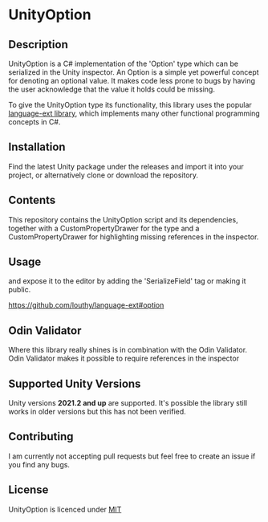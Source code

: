 # UnityOption
## Description
UnityOption is a C# implementation of the 'Option' type which can be serialized in the Unity inspector. An Option is a simple yet powerful concept for denoting an optional value. It makes code less prone to bugs by having the user acknowledge that the value it holds could be missing.  

To give the UnityOption type its functionality, this library uses the popular [language-ext library](https://github.com/louthy/language-ext), which implements many other functional programming concepts in C#. 

## Installation
Find the latest Unity package under the releases and import it into your project, or alternatively clone or download the repository.

## Contents
This repository contains the UnityOption script and its dependencies, together with a CustomPropertyDrawer for the type and a CustomPropertyDrawer for highlighting missing references in the inspector.

## Usage
and expose it to the editor by adding the 'SerializeField' tag or making it public.

https://github.com/louthy/language-ext#option

## Odin Validator
Where this library really shines is in combination with the Odin Validator. Odin Validator makes it possible to require references in the inspector

## Supported Unity Versions
Unity versions **2021.2 and up** are supported. It's possible the library still works in older versions but this has not been verified.

## Contributing
I am currently not accepting pull requests but feel free to create an issue if you find any bugs.

## License
UnityOption is licenced under [MIT](https://choosealicense.com/licenses/mit/)